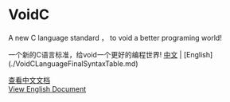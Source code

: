 # VoidC
A new C language standard ， to void a better programing world!

一个新的C语言标准，给void一个更好的编程世界!
[中文](./VoidC语言完整语法表格（最终版）.md) 
| 
[English] (./VoidCLanguageFinalSyntaxTable.md)

[查看中文文档](./VoidC语言完整语法表格（最终版）.md)  
[View English Document](./english.md)

